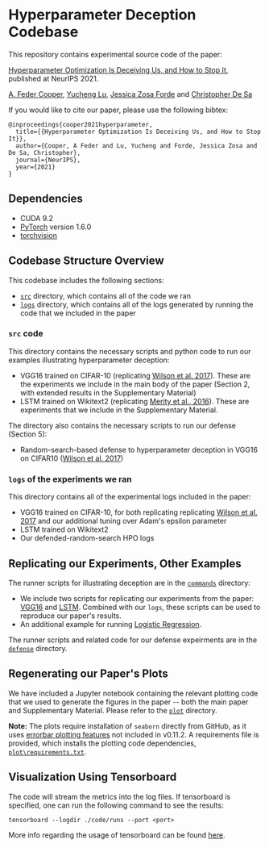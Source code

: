 # Hyperparameter Deception Codebase

This repository contains experimental source code of the paper:

[Hyperparameter Optimization Is Deceiving Us, and How to Stop It](https://arxiv.org/pdf/2102.03034.pdf), published at NeurIPS 2021.

[A. Feder Cooper](https://cacioepe.pe/), [Yucheng Lu](https://www.cs.cornell.edu/~yucheng/), [Jessica Zosa Forde](https://jzf2101.github.io/) and [Christopher De Sa](https://www.cs.cornell.edu/~cdesa/)

If you would like to cite our paper, please use the following bibtex:

```
@inproceedings{cooper2021hyperparameter,
  title={{Hyperparameter Optimization Is Deceiving Us, and How to Stop It}},
  author={Cooper, A Feder and Lu, Yucheng and Forde, Jessica Zosa and De Sa, Christopher},
  journal={NeurIPS},
  year={2021}
}
```

## Dependencies
* CUDA 9.2
* [PyTorch](http://pytorch.org/) version 1.6.0
* [torchvision](https://github.com/pytorch/vision/)

## Codebase Structure Overview
This codebase includes the following sections:
* [`src`](https://github.com/pasta41/deception/tree/main/src) directory, which contains all of the code we ran
* [`logs`](https://github.com/pasta41/deception/tree/main/logs) directory, which contains all of the logs generated by running the code that we included in the paper

### `src` code
This directory contains the necessary scripts and python code to run our examples illustrating hyperparameter deception:

* VGG16 trained on CIFAR-10 (replicating [Wilson et al. 2017](https://arxiv.org/pdf/1705.08292.pdf)). These are the experiments we include in the main body of the paper (Section 2, with extended results in the Supplementary Material) 
* LSTM trained on Wikitext2 (replicating [Merity et al., 2016](https://arxiv.org/pdf/1609.07843.pdf)). These are experiments that we include in the Supplementary Material.

The directory also contains the necessary scripts to run our defense (Section 5):
* Random-search-based defense to hyperparameter deception in VGG16 on CIFAR10 ([Wilson et al. 2017](https://arxiv.org/pdf/1705.08292.pdf)) 

### `logs` of the experiments we ran

This directory contains all of the experimental logs included in the paper:

* VGG16 trained on CIFAR-10, for both replicating replicating [Wilson et al. 2017](https://arxiv.org/pdf/1705.08292.pdf) and our additional tuning over Adam's epsilon parameter
* LSTM trained on Wikitext2
* Our defended-random-search HPO logs

## Replicating our Experiments, Other Examples

The runner scripts for illustrating deception are in the [`commands`](https://github.com/pasta41/deception/tree/main/src/commands) directory:
* We include two scripts for replicating our experiments from the paper: [VGG16](https://github.com/pasta41/deception/blob/main/src/commands/vgg_cifar10.sh) and [LSTM](https://github.com/pasta41/deception/blob/main/src/commands/lstm_wikitext2.sh). Combined with our `logs`, these scripts can be used to reproduce our paper's results.
* An additional example for running [Logistic Regression](https://github.com/pasta41/deception/blob/main/src/commands/logistic_regression_mnist.sh).

The runner scripts and related code for our defense expeirments are in the [`defense`](https://github.com/pasta41/deception/tree/main/src/defense) directory.

## Regenerating our Paper's Plots

We have included a Jupyter notebook containing the relevant plotting code that we used to generate the figures in the paper -- both the main paper and Supplementary Material. Please refer to the [`plot`](https://github.com/pasta41/deception/tree/main/src/plot) directory.

**Note:** The plots require installation of `seaborn` directly from GitHub, as it uses [errorbar plotting features](https://github.com/mwaskom/seaborn/issues/2403) not included in v0.11.2. A requirements file is provided, which installs the plotting code dependencies,  [`plot\requirements.txt`](https://github.com/pasta41/deception/tree/main/src/plot/requirements.txt).

## Visualization Using Tensorboard
The code will stream the metrics into the log files. If tensorboard is specified, one can run the following command to see the results:

```
tensorboard --logdir ./code/runs --port <port>
```

More info regarding the usage of tensorboard can be found [here](https://www.tensorflow.org/tensorboard/get_started).
